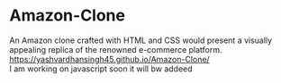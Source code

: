 # Amazon-Clone
 An Amazon clone crafted with HTML and CSS would present a visually appealing  replica of the renowned e-commerce platform.
https://yashvardhansingh45.github.io/Amazon-Clone/
<br>
I am working on javascript soon it will bw addeed
